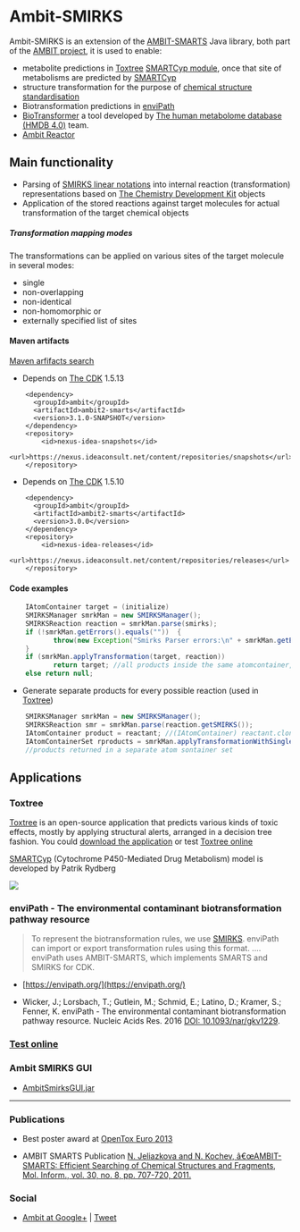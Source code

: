 # Ambit-SMIRKS

Ambit-SMIRKS is an extension of the [AMBIT-SMARTS](smarts.html) Java library, both part of the [AMBIT project](http://ambit.sf.net), it is used to enable: 

- metabolite predictions in [Toxtree](http://toxtree.sourceforge.net) [SMARTCyp module](http://toxtree.sourceforge.net/smartcyp.html), once that site of metabolisms are predicted by [SMARTCyp](http://http://smartcyp.sund.ku.dk/)
- structure transformation for the purpose of [chemical structure standardisation](http://ambit.sourceforge.net/ambitcli_standardisation.html)
- Biotransformation predictions in [enviPath](https://envipath.org/)
- [BioTransformer](https://bitbucket.org/djoumbou/biotransformer) a tool developed by [The human metabolome database (HMDB 4.0)](https://doi.org/10.1093/nar/gkx1089) team.
- [Ambit Reactor](reactor.html)

## Main functionality

* Parsing of [SMIRKS linear notations](http://www.daylight.com/dayhtml_tutorials/languages/smirks/) into internal reaction (transformation) representations based on [The Chemistry Development Kit](http://cdk.sf.net) objects 
* Application of the stored reactions against target molecules for actual transformation of the target chemical objects 

##### Transformation mapping modes

The transformations can be applied on various sites of the target molecule in several modes: 
* single 
* non-overlapping 
* non-identical
* non-homomorphic or
* externally specified list of sites

#### Maven artifacts

[Maven arfifacts search](https://nexus.ideaconsult.net/#nexus-search;quick~ambit2-smarts)

* Depends on [The CDK](http://cdk.sf.net) 1.5.13 
 
````
    <dependency>
      <groupId>ambit</groupId>
      <artifactId>ambit2-smarts</artifactId>
      <version>3.1.0-SNAPSHOT</version>
    </dependency>
    <repository>
		<id>nexus-idea-snapshots</id>
		<url>https://nexus.ideaconsult.net/content/repositories/snapshots</url>
    </repository> 
````

* Depends on [The CDK](http://cdk.sf.net) 1.5.10

````
    <dependency>
      <groupId>ambit</groupId>
      <artifactId>ambit2-smarts</artifactId>
      <version>3.0.0</version>
    </dependency>
    <repository>
		<id>nexus-idea-releases</id>
		<url>https://nexus.ideaconsult.net/content/repositories/releases</url>
    </repository>
````

#### Code examples

```java
    IAtomContainer target = (initialize)
    SMIRKSManager smrkMan = new SMIRKSManager();
    SMIRKSReaction reaction = smrkMan.parse(smirks);
    if (!smrkMan.getErrors().equals(""))  {
           throw(new Exception("Smirks Parser errors:\n" + smrkMan.getErrors()));
    }
    if (smrkMan.applyTransformation(target, reaction)) 
           return target; //all products inside the same atomcontainer, could be disconnected
    else return null;
```
* Generate separate products for every possible reaction (used in [Toxtree](http://toxtree.sf.net/smartcyp.html))

```java
    SMIRKSManager smrkMan = new SMIRKSManager();
    SMIRKSReaction smr = smrkMan.parse(reaction.getSMIRKS());
    IAtomContainer product = reactant; //(IAtomContainer) reactant.clone();
    IAtomContainerSet rproducts = smrkMan.applyTransformationWithSingleCopyForEachPos(product, null, smr);
    //products returned in a separate atom sontainer set
```

## Applications 

### Toxtree 

[Toxtree](http://toxtree.sf.net) is an open-source application that predicts various kinds of toxic effects, mostly by applying structural alerts, arranged in a decision tree fashion.
You could [download the application](http://toxtree.sourceforge.net/download.html) or test [Toxtree online](http://toxtree.sourceforge.net/predict?search=omeprazole)

[SMARTCyp](http://http://smartcyp.sund.ku.dk) (Cytochrome P450-Mediated Drug Metabolism) model is developed by Patrik Rydberg 

<img src='toxtree-metabolites.png'/>

### enviPath - The environmental contaminant biotransformation pathway resource

> To represent the biotransformation rules, we use [SMIRKS](http://daylight.com/dayhtml_tutorials/languages/smirks/). enviPath can import or export transformation rules using this format. .... enviPath uses AMBIT-SMARTS, which implements SMARTS and SMIRKS for CDK.

 * [https://envipath.org/](https://envipath.org/)
 
 * Wicker, J.; Lorsbach, T.; Gutlein, M.; Schmid, E.; Latino, D.; Kramer, S.; Fenner, K. enviPath - The environmental contaminant biotransformation pathway resource. Nucleic Acids Res. 2016 [DOI: 10.1093/nar/gkv1229](http://dx.doi.org/10.1093/nar/gkv1229).

### [Test online](https://apps.ideaconsult.net/data/demo/reaction)

### Ambit SMIRKS GUI

 * [AmbitSmirksGUI.jar](http://web.uni-plovdiv.bg/nick/ambit-tools/AmbitSmirksGUI-1.02b.jar)
  
---

### Publications 

 * Best poster award at [OpenTox Euro 2013](https://www.slideshare.net/jeliazkova_nina/bx37-ambit-smirksmainzseptember2013) 
 
 * AMBIT SMARTS Publication [N. Jeliazkova and N. Kochev, â€œAMBIT-SMARTS: Efficient Searching of Chemical Structures and Fragments, Mol. Inform., vol. 30, no. 8, pp. 707-720, 2011.](http://onlinelibrary.wiley.com/doi/10.1002/minf.201100028/abstract) 
 
### Social

 * [Ambit at Google+](https://plus.google.com/b/116849658963631645389/116849658963631645389/posts) | <a href="https://twitter.com/share" class="twitter-share-button" data-via="10705013" data-related="10705013" data-count="none" data-hashtags="ambit,smirks,metabolism,oteu13,opentox">Tweet</a>



